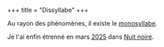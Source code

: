 +++
title = "Dissyllabe"
+++

Au rayon des phénomènes, il existe le [monosyllabe](https://fr.wikipedia.org/wiki/Monosyllabe).

Je l'ai enfin étrenné en mars [2025](../2025) dans [Nuit noire](../../seasons/25_vingt_cinquieme_saison/nuit_noire).


